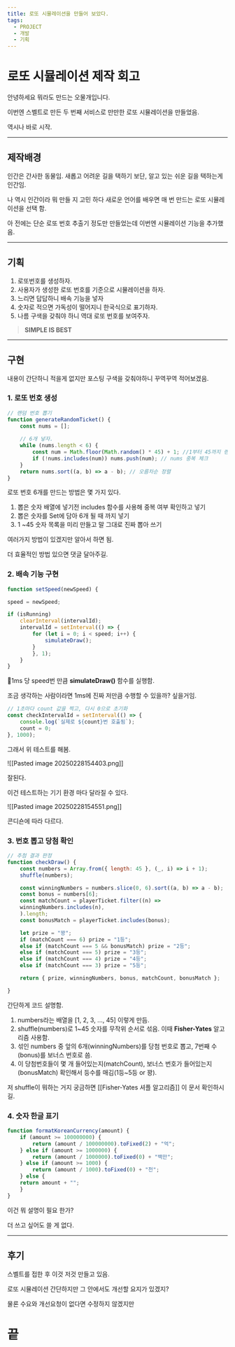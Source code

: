 ```yaml
---
title: 로또 시뮬레이션을 만들어 보았다.
tags:
  - PROJECT
  - 개발
  - 기획
---
```

# 로또 시뮬레이션 제작 회고

안녕하세요 뭐라도 만드는 오물개입니다.

이번엔 스벨트로 만든 두 번째 서비스로 만만한 로또 시뮬레이션을 만들었음.

역시나 바로 시작.

---

## 제작배경

인간은 간사한 동물임. 새롭고 어려운 길을 택하기 보단, 알고 있는 쉬운 길을 택하는게 인간임.

나 역시 인간이라 뭐 만들 지 고민 하다 새로운 언어를 배우면 매 번 만드는 로또 시뮬레이션을 선택 함.

아 전에는 단순 로또 번호 추출기 정도만 만들었는데 이번엔 시뮬레이션 기능을 추가했음.

---

## 기획

1. 로또번호를 생성하자.
2. 사용자가 생성한 로또 번호를 기준으로 시뮬레이션을 하자.
3. 느리면 답답하니 배속 기능을 넣자
4. 숫자로 적으면 가독성이 떨어지니 한국식으로 표기하자.
5. 나름 구색을 갖춰야 하니 역대 로또 번호를 보여주자.

>  **SIMPLE IS BEST**

---

## 구현

내용이 간단하니 적을게 없지만 포스팅 구색을 갖춰야하니 꾸역꾸역 적어보겠음.

### 1. 로또 번호 생성

```js
// 랜덤 번호 뽑기
function generateRandomTicket() {
	const nums = [];
	
	// 6개 넣자.
	while (nums.length < 6) {
		const num = Math.floor(Math.random() * 45) + 1; //1부터 45까지 랜덤 숫자 뽑자
		if (!nums.includes(num)) nums.push(num); // nums 중복 체크
	}
	return nums.sort((a, b) => a - b); // 오름차순 정렬
}
```

로또 번호 6개를 만드는 방법은 몇 가지 있다.

1. 뽑은 숫자 배열에 넣기전 includes 함수를 사용해 중복 여부 확인하고 넣기
2. 뽑은 숫자를 Set에 담아 6개 될 때 까지 넣기
3. 1 ~45 숫자 목록을 미리 만들고 말 그대로 진짜 뽑아 쓰기

여러가지 방법이 있겠지만 알아서 하면 됨.

더 효율적인 방법 있으면 댓글 달아주길.

### 2. 배속 기능 구현

```js
function setSpeed(newSpeed) {

speed = newSpeed;

if (isRunning) 
	clearInterval(intervalId);
	intervalId = setInterval(() => {
		for (let i = 0; i < speed; i++) {
			simulateDraw();
		}
		}, 1);
	}
}
```
1ms 당 speed번 만큼 **simulateDraw()** 함수를 실행함.

조금 생각하는 사람이라면 1ms에 진짜 저만큼 수행할 수 있을까? 싶을거임.

```js
// 1초마다 count 값을 찍고, 다시 0으로 초기화
const checkIntervalId = setInterval(() => {
	console.log(`실제로 ${count}번 호출됨`);
	count = 0;
}, 1000);
```
그래서 위 테스트를 해봄.

![[Pasted image 20250228154403.png]]

잘된다. 

이건 테스트하는 기기 환경 마다 달라질 수 있다.

![[Pasted image 20250228154551.png]]

콘디숀에 따라 다르다.

### 3. 번호 뽑고 당첨 확인

```js
// 추첨 결과 판정
function checkDraw() {
	const numbers = Array.from({ length: 45 }, (_, i) => i + 1);
	shuffle(numbers);

	const winningNumbers = numbers.slice(0, 6).sort((a, b) => a - b);
	const bonus = numbers[6];
	const matchCount = playerTicket.filter((n) =>
	winningNumbers.includes(n),
	).length;
	const bonusMatch = playerTicket.includes(bonus);

	let prize = "꽝";
	if (matchCount === 6) prize = "1등";
	else if (matchCount === 5 && bonusMatch) prize = "2등";
	else if (matchCount === 5) prize = "3등";
	else if (matchCount === 4) prize = "4등";
	else if (matchCount === 3) prize = "5등";  

	return { prize, winningNumbers, bonus, matchCount, bonusMatch };

}
```
간단하게 코드 설명함.

1. numbers라는 배열을 [1, 2, 3, ..., 45] 이렇게 만듬.
2. shuffle(numbers)로 1~45 숫자를 무작위 순서로 섞음. 이때 **Fisher-Yates** 알고리즘 사용함.
3. 섞인 numbers 중 앞의 6개(winningNumbers)를 당첨 번호로 뽑고, 7번째 수(bonus)를 보너스 번호로 씀.
4. 이 당첨번호들이 몇 개 들어있는지(matchCount), 보너스 번호가 들어있는지(bonusMatch) 확인해서 등수를 매김(1등~5등 or 꽝).

저 shuffle이 뭐하는 거지 궁금하면 [[Fisher-Yates 셔플 알고리즘]] 이 문서 확인하시길.


### 4. 숫자 한글 표기

```js
function formatKoreanCurrency(amount) {
	if (amount >= 100000000) {
		return (amount / 100000000).toFixed(2) + "억";
	} else if (amount >= 1000000) {
		return (amount / 1000000).toFixed(0) + "백만";
	} else if (amount >= 1000) {
		return (amount / 1000).toFixed(0) + "천";
	} else {
	return amount + "";
	}
}
```
이건 뭐 설명이 필요 한가?


더 쓰고 싶어도 쓸 게 없다.

---

## 후기 

스벨트를 접한 후 이것 저것 만들고 있음.

로또 시뮬레이션 간단하지만 그 안에서도 개선할 요지가 있겠지?

물론 수요와 개선요청이 없다면 수정하지 않겠지만


# 끝





